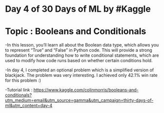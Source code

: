 # Day 4 of 30 Days of ML by #Kaggle

# Topic : Booleans and Conditionals

-In this lesson, you’ll learn all about the Boolean data type, which allows you to represent “True” and “False” in Python code. This will provide a strong foundation for understanding how to write conditional statements, which are used to modify how code runs based on whether certain conditions hold. 

-In day 4, I completed an optional problem which is a simplified version of blackjack. The problem was very interesting. I achieved only 42.1% win rate for this problem :)

-Tutorial link : https://www.kaggle.com/colinmorris/booleans-and-conditionals?utm_medium=email&utm_source=gamma&utm_campaign=thirty-days-of-ml&utm_content=day-4

